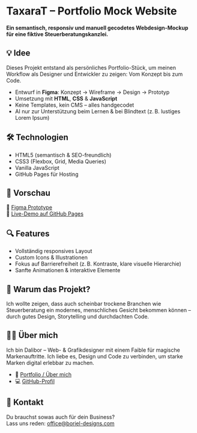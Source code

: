 # TaxaraT – Portfolio Mock Website

**Ein semantisch, responsiv und manuell gecodetes Webdesign-Mockup für eine fiktive Steuerberatungskanzlei.**

## 💡 Idee
Dieses Projekt entstand als persönliches Portfolio-Stück, um meinen Workflow als Designer und Entwickler zu zeigen: Vom Konzept bis zum Code.

- Entwurf in **Figma**: Konzept → Wireframe → Design → Prototyp
- Umsetzung mit **HTML**, **CSS** & **JavaScript**
- Keine Templates, kein CMS – alles handgecodet
- AI nur zur Unterstützung beim Lernen & bei Blindtext (z. B. lustiges Lorem Ipsum)

## 🛠️ Technologien
- HTML5 (semantisch & SEO-freundlich)
- CSS3 (Flexbox, Grid, Media Queries)
- Vanilla JavaScript
- GitHub Pages für Hosting

## 📸 Vorschau
🔗 [Figma Prototype](https://www.figma.com/proto/frrZKnmZEZaCKVpSyW2uIv/mock_website_taxarat_2025?page-id=0%3A1&node-id=1-322&p=f&viewport=358%2C50%2C0.19&t=Lpm1HEg3VFBCgaDu-1&scaling=min-zoom&content-scaling=fixed&starting-point-node-id=1%3A1702)  
🔗 [Live-Demo auf GitHub Pages](https://boriel777.github.io/portfolio-mockup-taxarat/)

## 🔍 Features
- Vollständig responsives Layout
- Custom Icons & Illustrationen
- Fokus auf Barrierefreiheit (z. B. Kontraste, klare visuelle Hierarchie)
- Sanfte Animationen & interaktive Elemente

## 🧠 Warum das Projekt?
Ich wollte zeigen, dass auch scheinbar trockene Branchen wie Steuerberatung ein modernes, menschliches Gesicht bekommen können – durch gutes Design, Storytelling und durchdachten Code.

## 🙋‍♂️ Über mich
Ich bin Dalibor – Web- & Grafikdesigner mit einem Faible für magische Markenauftritte. Ich liebe es, Design und Code zu verbinden, um starke Marken digital erlebbar zu machen.

- 🎨 [Portfolio / Über mich](https://borieldesigns.myportfolio.com)
- 💻 [GitHub-Profil](https://github.com/Boriel777)

## 📩 Kontakt
Du brauchst sowas auch für dein Business?  
Lass uns reden: [office@boriel-designs.com](mailto:office@boriel-designs.com)
